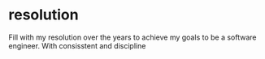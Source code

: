 # resolution

Fill with my resolution over the years to achieve my goals to be a software engineer.
With consisstent and discipline
